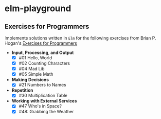 # elm-playground

## Exercises for Programmers

Implements solutions written in `Elm` for the following exercises from Brian P. Hogan's [Exercises for Programmers](https://pragprog.com/book/bhwb/exercises-for-programmers)

* **Input, Processing, and Output**
  * [x] #01 Hello, World
  * [x] #02 Counting Characters
  * [x] #04 Mad Lib
  * [x] #05 Simple Math

* **Making Decisions**
  * [x] #21 Numbers to Names

* **Repetition**
  * [x] #30 Multiplication Table

* **Working with External Services**
  * [x] #47 Who's in Space?
  * [x] #48: Grabbing the Weather
